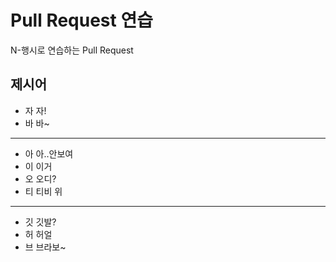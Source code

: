 # Pull Request 연습
N-행시로 연습하는 Pull Request

## 제시어
- 자 자!
- 바 바~    
---
- 아 아..안보여
- 이 이거
- 오 오디?
- 티 티비 위
--- 
- 깃 깃발?
- 허 허얼
- 브 브라보~




